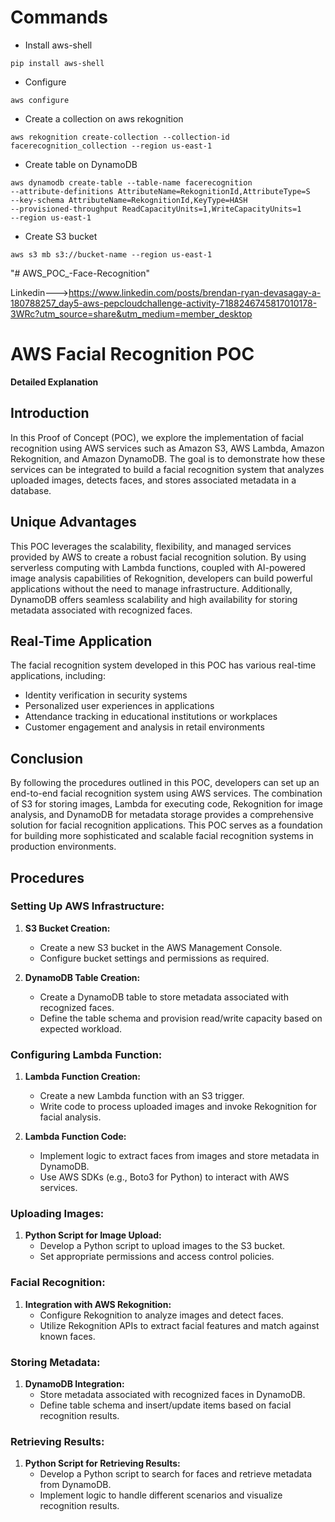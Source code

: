 # Commands


- Install aws-shell
```
pip install aws-shell
```

- Configure
```
aws configure
```

- Create a collection on aws rekognition
```
aws rekognition create-collection --collection-id facerecognition_collection --region us-east-1
```

- Create table on DynamoDB
```
aws dynamodb create-table --table-name facerecognition
--attribute-definitions AttributeName=RekognitionId,AttributeType=S
--key-schema AttributeName=RekognitionId,KeyType=HASH
--provisioned-throughput ReadCapacityUnits=1,WriteCapacityUnits=1
--region us-east-1
```

- Create S3 bucket
```
aws s3 mb s3://bucket-name --region us-east-1
```
"# AWS_POC_-Face-Recognition" 


Linkedin--->https://www.linkedin.com/posts/brendan-ryan-devasagay-a-180788257_day5-aws-pepcloudchallenge-activity-7188246745817010178-3WRc?utm_source=share&utm_medium=member_desktop


# AWS Facial Recognition POC
**Detailed Explanation**

## Introduction
In this Proof of Concept (POC), we explore the implementation of facial recognition using AWS services such as Amazon S3, AWS Lambda, Amazon Rekognition, and Amazon DynamoDB. The goal is to demonstrate how these services can be integrated to build a facial recognition system that analyzes uploaded images, detects faces, and stores associated metadata in a database.

## Unique Advantages
This POC leverages the scalability, flexibility, and managed services provided by AWS to create a robust facial recognition solution. By using serverless computing with Lambda functions, coupled with AI-powered image analysis capabilities of Rekognition, developers can build powerful applications without the need to manage infrastructure. Additionally, DynamoDB offers seamless scalability and high availability for storing metadata associated with recognized faces.

## Real-Time Application
The facial recognition system developed in this POC has various real-time applications, including:
- Identity verification in security systems
- Personalized user experiences in applications
- Attendance tracking in educational institutions or workplaces
- Customer engagement and analysis in retail environments

## Conclusion
By following the procedures outlined in this POC, developers can set up an end-to-end facial recognition system using AWS services. The combination of S3 for storing images, Lambda for executing code, Rekognition for image analysis, and DynamoDB for metadata storage provides a comprehensive solution for facial recognition applications. This POC serves as a foundation for building more sophisticated and scalable facial recognition systems in production environments.

## Procedures

### Setting Up AWS Infrastructure:
1. **S3 Bucket Creation:**
   - Create a new S3 bucket in the AWS Management Console.
   - Configure bucket settings and permissions as required.
   
2. **DynamoDB Table Creation:**
   - Create a DynamoDB table to store metadata associated with recognized faces.
   - Define the table schema and provision read/write capacity based on expected workload.
   
### Configuring Lambda Function:
1. **Lambda Function Creation:**
   - Create a new Lambda function with an S3 trigger.
   - Write code to process uploaded images and invoke Rekognition for facial analysis.
   
2. **Lambda Function Code:**
   - Implement logic to extract faces from images and store metadata in DynamoDB.
   - Use AWS SDKs (e.g., Boto3 for Python) to interact with AWS services.
   
### Uploading Images:
1. **Python Script for Image Upload:**
   - Develop a Python script to upload images to the S3 bucket.
   - Set appropriate permissions and access control policies.
   
### Facial Recognition:
1. **Integration with AWS Rekognition:**
   - Configure Rekognition to analyze images and detect faces.
   - Utilize Rekognition APIs to extract facial features and match against known faces.
   
### Storing Metadata:
1. **DynamoDB Integration:**
   - Store metadata associated with recognized faces in DynamoDB.
   - Define table schema and insert/update items based on facial recognition results.
   
### Retrieving Results:
1. **Python Script for Retrieving Results:**
   - Develop a Python script to search for faces and retrieve metadata from DynamoDB.
   - Implement logic to handle different scenarios and visualize recognition results.

